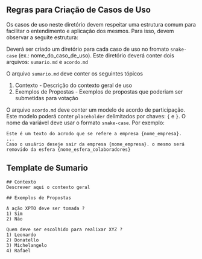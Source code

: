 ## Regras para Criação de Casos de Uso

Os casos de uso neste diretório devem respeitar uma estrutura comum para facilitar o entendimento e aplicação dos mesmos. Para isso, devem observar a seguite estrutura:

Deverá ser criado um diretório para cada caso de uso no fromato `snake-case` (ex.: nome_do_caso_de_uso). Este diretório deverá conter dois arquivos: `sumario.md` e `acordo.md`

O arquivo `sumario.md` deve conter os seguintes tópicos

1) Contexto - Descrição do contexto geral de uso
2) Exemplos de Propostas - Exemplos de propostas que poderiam ser submetidas para votação 

O arquivo `acordo.md` deve conter um modelo de acordo de participação. Este modelo poderá conter `placeholder` delimitados por chaves: `{` e `}`.  O nome da variável deve usar o formato `snake-case`. Por exemplo:

```
Este é um texto do acrodo que se refere a empresa {nome_empresa}.
...
Caso o usuário deseje sair da empresa {nome_empresa}. o mesmo será removido da esfera {nome_esfera_colaboradores}
```

## Template de Sumario

```
## Contexto
Descrever aqui o contexto geral

## Exemplos de Propostas

A ação XPTO deve ser tomada ?
1) Sim
2) Não

Quem deve ser escolhido para realixar XYZ ?
1) Leonardo
2) Donatello
3) Michelangelo
4) Rafael

```
